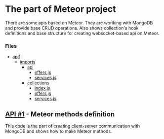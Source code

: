 # The part of Meteor project

There are some apis based on Meteor. They are woriking with MongoDB and provide base CRUD operations. Also shows collection's hook definitions and base structure for creating websocket-based api on Meteor.

### Files
  * [api1](Fullstack/Meteor/api1)
    * [imports](api1/imports)
      * [api](api1/imports/api)
        * [offers.js](api1/imports/api/offers.js)
        * [services.js](api1/imports/api/services.js)
      * [collections](api1/imports/collections)
        * [index.js](api1/imports/collections/index.js)
        * [offers.js](api1/imports/collections/offers.js)
        * [services.js](api1/imports/collections/services.js)

## [API #1](Fullstack/Meteor/api1) - Meteor methods definition

This code is the part of creating client-server communication with MongoDB and shows how to make Meteor methods.